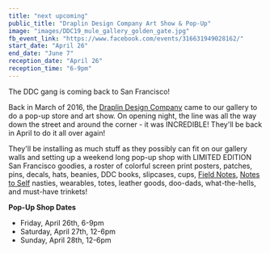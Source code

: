 ```yaml
---
title: "next upcoming"
public_title: "Draplin Design Company Art Show & Pop-Up"
image: "images/DDC19_mule_gallery_golden_gate.jpg"
fb_event_link: "https://www.facebook.com/events/316631949028162/"
start_date: "April 26"
end_date: "June 7"
reception_date: "April 26"
reception_time: "6-9pm"
---
```

The DDC gang is coming back to San Francisco! 

Back in March of 2016, the [Draplin Design Company](https://www.instagram.com/draplin/) came to our gallery to do a pop-up store and art show. On opening night, the line was all the way down the street and around the corner - it was INCREDIBLE! They'll be back in April to do it all over again!

They'll be installing as much stuff as they possibly can fit on our gallery walls and setting up a weekend long pop-up shop with LIMITED EDITION San Francisco goodies, a roster of colorful screen print posters, patches, pins, decals, hats, beanies, DDC books, slipcases, cups, [Field Notes](https://www.instagram.com/fieldnotesbrand/), [Notes to Self](https://www.instagram.com/_notes_to_self/) nasties, wearables, totes, leather goods, doo-dads, what-the-hells, and must-have trinkets!

**Pop-Up Shop Dates**

- Friday, April 26th, 6-9pm<br>
- Saturday, April 27th, 12-6pm<br>
- Sunday, April 28th, 12-6pm<br>


